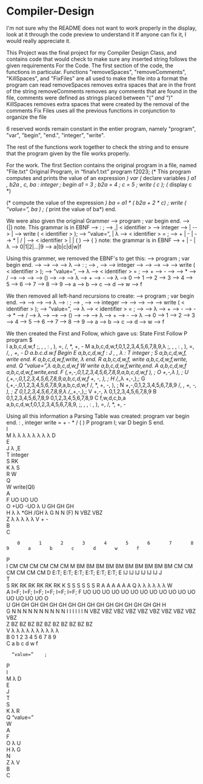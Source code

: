 # Compiler-Design
I'm not sure why the README does not want to work properly in the display, look at it through the code preview to understand it
If anyone can fix it, I would really appreciate it.

This Project was the final project for my Compiler Design Class, and contains code that would check to make sure any inserted string follows the given requirements
For the Code.
The first section of the code, the functions in particular.
Functions "removeSpaces", "removeComments", "KillSpaces", and "FixFiles" are all used to make the file into a format the program can read
removeSpaces removes extra spaces that are in the front of the string
removeComments removes any comments that are found in the file, comments were defined as strings placed between "(*" and "*)"
KillSpaces removes extra spaces that were created by the removal of the comments
Fix Files uses all the previous functions in conjunction to organize the file

6 reserved words remain constant in the entier program, namely "program", "var", "begin", "end.", "integer", "write".

The rest of the functions work together to check the string and to ensure that the program given by the file works properly.

For the work.
The first Section contains the original program in a file, named "File.txt"
Original Program, in “finalv1.txt”
           program  f2023;
            (* This program computes and prints the value
                  of an expression *)
           var
               (* declare variables *)
               a1 ,       b2a ,       c, ba    : integer ;
         begin
                  a1               = 3 ;
                  b2a =          4 ;
                  c           =  5    ;
            write ( c );  (* display c *)

(* compute the value of the expression *)
                 ba = a1 * ( b2a + 2 * c)          ;
                 write ( “value=”,          ba   ) ;  (* print the value of ba*)
           end.

We were also given the original Grammer
<prog>            	-->  program   <identifier>; var  <dec-list>  begin  <stat-list> end.
<identifier>     	--> <letter>{<letter>|<digit>}         note. This grammar is in EBNF
<dec-list>        -->  <dec> : <type> ;
<dec>             --> <identifier>,<dec>| < identifier >
<type>            --> integer 
<stat-list>       --> <stat> | <stat> <stat-list>
<stat>            --> <write> |  <assign>
<write>           --> write ( <str> < identifier > );
<str>             --> ”value=”, | λ 
<assign>          --> < identifier > = <expr>;
<expr>            --> <expr> + <term> | <expr> - <term> | <term>
<term>           	--> <term> * <factor> | <term> / <factor>| <factor>
<factor>          --> < identifier > | <number> | ( <expr> )
<number>         	--> <sign><digit>{ <digit> }        note: the grammar is in EBNF
<sign>            --> + | - | λ
<digit>           --> 0|1|2|…|9
<letter>          --> a|b|c|d|w|f

Using this grammer, we removed the EBNF's to get this:
<prog>            -->  program   <identifier>; var  <dec-list>  begin  <stat-list> end.
<identifier>     	--> <letter><identifier-redo>
<identifier-redo>	--> <letter><identifier-redo>
<identifier-redo>	--> <digit><identifier-redo>
<identifier-redo>	--> λ
<dec-list>        --> <dec> : <type> ;
<dec>             --> <identifier>,<dec>
<dec>             --> <identifier>
<type>            --> integer 
<stat-list>       --> <stat>
<stat-list>       --> <stat><stat-list>
<stat>            --> <write>
<stat>	          --> <assign>
<write>           --> write ( <str> < identifier > );
<str>             --> ”value=”, 
<str>             --> λ
<assign>          --> < identifier > = <expr>;
<expr>            --> <expr> + <term>
<expr>            --> <expr> - <term>
<expr>            --> <term>
<term>            --> <term> * <factor>
<term>	          --> <term> / <factor>
<term>	          --> <factor>
<factor>          --> <identifier >
<factor>          --> <number>
<factor>          --> (<expr>)
<number>         	--> <sign><digit><number-redo>
<number-redo>	    --> <digit><number-redo> 
<number-redo>	    --> λ
<sign>            --> +
<sign>            --> -
<sign>	          --> λ
<digit>           --> 0
<digit>	          --> 1
<digit>           --> 2
<digit>           --> 3
<digit>	          --> 4
<digit>	          --> 5
<digit>           --> 6
<digit>	          --> 7
<digit>	          --> 8
<digit>	          --> 9
<letter>          --> a
<letter>          --> b
<letter>          --> c
<letter>          --> d
<letter>          --> w
<letter>          --> f

We then removed all left-hand recursions to create: 
<prog>            -->  program   <identifier>; var  <dec-list>  begin  <stat-list> end.
<identifier>     	--> <letter><identifier-redo>
<identifier-redo>	--> <letter><identifier-redo>
<identifier-redo>	--> <digit><identifier-redo>
<identifier-redo>	--> λ
<dec-list>        --> <dec> : <type> ;
<dec>             --> <identifier>,<dec>
<dec>             --> <identifier>
<type>            --> integer 
<stat-list>       --> <stat>
<stat-list>       --> <stat><stat-list>
<stat>            --> <write>
<stat>	          --> <assign>
<write>           --> write ( <str> < identifier > );
<str>             --> ”value=”, 
<str>             --> λ
<assign>          --> < identifier > = <expr>;
<expr>            --> <term><expr-repeater>
<expr-repeater>   --> λ
<expr-repeater>   --> + <term><expr-repeater>
<expr-repeater>   --> - <term><expr-repeater>
<term>            --> <factor><term-repeater>
<term-repeater>   --> * <factor><term-repeater>
<term-repeater>	  --> / <factor><term-repeater>
<term-repeater>	  --> λ
<factor>          --> <identifier>
<factor>          --> <number>
<factor>          --> (<expr>)
<number>         	--> <sign><digit><number-redo>
<number-redo>	    --> <digit><number-redo> 
<number-redo>	    --> λ
<sign>            --> +
<sign>            --> -
<sign>	          --> λ
<digit>           --> 0
<digit>	          --> 1
<digit>           --> 2
<digit>           --> 3
<digit>	          --> 4
<digit>	          --> 5
<digit>           --> 6
<digit>	          --> 7
<digit>	          --> 8
<digit>	          --> 9
<letter>          --> a
<letter>          --> b
<letter>          --> c
<letter>          --> d
<letter>          --> w
<letter>          --> f

We then created the First and Follow, which gave us:
State	    First	                                                  Follow
P	      program	                                                    $  
I	     a,b,c,d,w,f	                                      ;, , , : , ), =, /, *, +, - 
M	  a,b,c,d,w,f,0,1,2,3,4,5,6,7,8,9,λ	                    ;, , , : , ), =, /, *, +, -
D	     a.b.c.d.w.f	                                              Begin
E	     a,b,c,d,w,f	                                                 :
J	       , , λ	                                                     :
T	      integer	                                                     ;
S	    a,b,c,d,w,f, write	                                          end.
K	    a,b,c,d,w,f,write, λ	                                        end.
R	    a,b,c,d,w,f, write	                                a,b,c,d,w,f,write, end.
Q	        “value=”,λ                                           	a,b,c,d,w,f
W	        write	                                           a,b,c,d,w,f,write,end.
A	      a,b,c,d,w,f	                                        a,b,c,d,w,f,write,end.
F	  (,+,-,0,1,2,3,4,5,6,7,8,9,a,b,c,d,w,f                            	), ;
O	          +,-,λ                                                    	), ;
U	   (,+,-,0,1,2,3,4,5,6,7,8,9,a,b,c,d,w,f                       	+, -, ), ;
H	          /,*,λ	                                                   +,-,),;
G	   (,+,-,0,1,2,3,4,5,6,7,8,9,a,b,c,d,w,f	                    /, *, +, -, ), ;
N	    +,-,0,1,2,3,4,5,6,7,8,9	                                  /, *, +, -, ), ;
Z    	  0,1,2,3,4,5,6,7,8,9,λ	                                     /,*,+,-,),;
V	         +,-, λ	                                              0,1,2,3,4,5,6,7,8,9
B	   0,1,2,3,4,5,6,7,8,9	                                      0,1,2,3,4,5,6,7,8,9
C	      f,w,d,c,b,a	                          a,b,c,d,w,f,0,1,2,3,4,5,6,7,8,9, ;, , , : , ), =, /, *, +, -


Using all this information a Parsing Table was created:
	program	                                var	                begin	                end.	                :	            ,	            integer	      write	      =      	+      	-	    *	      /	    (	    )
P	program I; var D begin S end.														
I															
M					                                                                                                λ            	λ			                                   λ	    λ      	λ	    λ	      λ		        λ
D															
E															
J					                                                                                                λ            	,E									
T							                                                                                                                         integer								
S								                                                                                                                                       RK							
K				                                                                              λ                                                          	 	   	S							
R								                                                                                                                                        W							
Q															
W								                                                                                                                                    write(QI)							
A															
F										                                                                                                                                                    UO	    UO			            UO	
O										                                                                                                                                                    +UO	    -UO				                  λ
U										                                                                                                                                                    GH	    GH	            		GH	
H										                                                                                                                                                    λ	        λ	    *GH	  /GH		        λ
G										                                                                                                                                                    N        	N			            (F)	
N										                                                                                                                                                    VBZ	     VBZ				
Z										                                                                                                                                                     λ	      λ    	λ	      λ		  λ
V										                                                                                                                                                      +      	-				
B															
C															

	    0	    1	    2	    3	    4    	5    	6    	7    	8    	9    	a    	b    	c    	d    	w    	f
P																
I											                                            CM	 CM	    CM	  CM	  CM	 CM
M	    BM	 BM	    BM	  BM	  BM	  BM	  BM	  BM	  BM	  BM	  CM	 CM 	  CM	  CM	  CM	 CM
D											                                            E:T; E:T;	  E:T;	E:T;	E:T; E:T;
E											                                            IJ	 IJ	     IJ	   IJ	   IJ	  IJ
J																
T																
S											                                            RK	 RK	     RK	   RK	   RK	  RK
K											                                            S	   S	     S   	 S	   S	  S
R											                                            A	   A	     A	   A	   A	  A
Q											                                            λ	   λ	     λ	   λ	   λ	  λ
W																
A											                                           I=F;	I=F;	  I=F;	I=F;	I=F;	I=F;
F 	UO	 UO	     UO	   UO	   UO	    UO	 UO	   UO	    UO	  UO	  UO	UO	     UO	   UO	   UO	   UO
O																
U	  GH	 GH	     GH	   GH	   GH	    GH	 GH	   GH	    GH	  GH	  GH	GH	     GH	   GH	   GH	   GH
H																
G	   N	  N   	 N	    N	   N	     N	  N	   N	    N	    N  	   I	 I	      I	    I	    I	    I
N	  VBZ	 VBZ	  VBZ	   VBZ	VBZ	    VBZ	 VBZ	VBZ	   VBZ	 VBZ						
Z	   BZ	  BZ	   BZ	    BZ	 BZ	     BZ	  BZ	 BZ	    BZ	  BZ						
V	   λ	  λ	     λ	    λ	   λ	     λ	  λ	   λ	    λ    	λ						
B	   0	  1	     2	    3	   4	     5	  6	   7	    8	    9						
C											                                             a	 b	     c	   d	    w	    f

	  “value=”	  ;
P		
I		
M		            λ
D		
E		
J		
T		
S		
K		             λ
R		
Q	  “value=”	
W		
A		
F		
O		              λ
U		
H		              λ
G		
N		
Z		              λ
V		
B		
C
